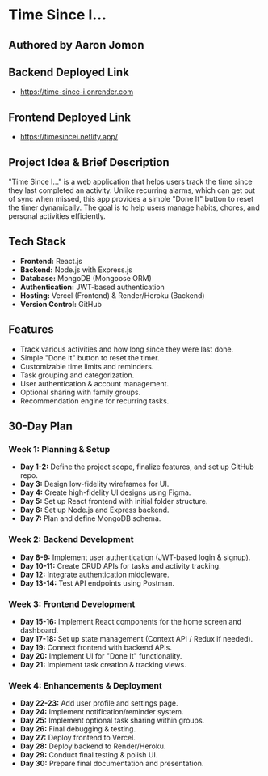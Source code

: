 # Time Since I...

## Authored by Aaron Jomon

## Backend Deployed Link
- https://time-since-i.onrender.com

## Frontend Deployed Link
- https://timesincei.netlify.app/

## Project Idea & Brief Description
"Time Since I..." is a web application that helps users track the time since they last completed an activity. Unlike recurring alarms, which can get out of sync when missed, this app provides a simple "Done It" button to reset the timer dynamically. The goal is to help users manage habits, chores, and personal activities efficiently.

## Tech Stack
- **Frontend:** React.js
- **Backend:** Node.js with Express.js
- **Database:** MongoDB (Mongoose ORM)
- **Authentication:** JWT-based authentication
- **Hosting:** Vercel (Frontend) & Render/Heroku (Backend)
- **Version Control:** GitHub

## Features
- Track various activities and how long since they were last done.
- Simple "Done It" button to reset the timer.
- Customizable time limits and reminders.
- Task grouping and categorization.
- User authentication & account management.
- Optional sharing with family groups.
- Recommendation engine for recurring tasks.

## 30-Day Plan

### **Week 1: Planning & Setup**
- **Day 1-2:** Define the project scope, finalize features, and set up GitHub repo.
- **Day 3:** Design low-fidelity wireframes for UI.
- **Day 4:** Create high-fidelity UI designs using Figma.
- **Day 5:** Set up React frontend with initial folder structure.
- **Day 6:** Set up Node.js and Express backend.
- **Day 7:** Plan and define MongoDB schema.

### **Week 2: Backend Development**
- **Day 8-9:** Implement user authentication (JWT-based login & signup).
- **Day 10-11:** Create CRUD APIs for tasks and activity tracking.
- **Day 12:** Integrate authentication middleware.
- **Day 13-14:** Test API endpoints using Postman.

### **Week 3: Frontend Development**
- **Day 15-16:** Implement React components for the home screen and dashboard.
- **Day 17-18:** Set up state management (Context API / Redux if needed).
- **Day 19:** Connect frontend with backend APIs.
- **Day 20:** Implement UI for "Done It" functionality.
- **Day 21:** Implement task creation & tracking views.

### **Week 4: Enhancements & Deployment**
- **Day 22-23:** Add user profile and settings page.
- **Day 24:** Implement notification/reminder system.
- **Day 25:** Implement optional task sharing within groups.
- **Day 26:** Final debugging & testing.
- **Day 27:** Deploy frontend to Vercel.
- **Day 28:** Deploy backend to Render/Heroku.
- **Day 29:** Conduct final testing & polish UI.
- **Day 30:** Prepare final documentation and presentation.
